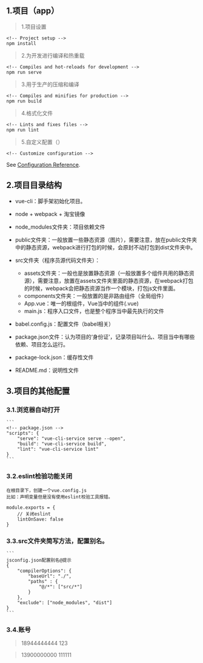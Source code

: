 ## 1.项目（app）

> 1.项目设置
```
<!-- Project setup -->
npm install
```

> 2.为开发进行编译和热重载
```
<!-- Compiles and hot-reloads for development -->
npm run serve
```

> 3.用于生产的压缩和编译
```
<!-- Compiles and minifies for production -->
npm run build
```

> 4.格式化文件
```
<!-- Lints and fixes files -->
npm run lint
```

> 5.自定义配置（）

```
<!-- Customize configuration -->
```
See [Configuration Reference](https://cli.vuejs.org/config/).

## 2.项目目录结构

- vue-cli：脚手架初始化项目。
- node + webpack + 淘宝镜像
- node_modules文件夹：项目依赖文件
- public文件夹：一般放置一些静态资源（图片），需要注意，放在public文件夹中的静态资源，webpack进行打包的时候，会原封不动打包到dist文件夹中。
- src文件夹（程序员源代码文件夹）：
    - assets文件夹：一般也是放置静态资源（一般放置多个组件共用的静态资源），需要注意，放置在assets文件夹里面的静态资源，在webpack打包的时候，webpack会把静态资源当作一个模块，打包js文件里面。
    - components文件夹：一般放置的是非路由组件（全局组件）
    - App.vue：唯一的根组件，Vue当中的组件(.vue)
    - main.js：程序入口文件，也是整个程序当中最先执行的文件

- babel.config.js：配置文件（babel相关）
- package.json文件：认为项目的‘身份证’，记录项目叫什么、项目当中有哪些依赖、项目怎么运行。
- package-lock.json：缓存性文件
- README.md：说明性文件


## 3.项目的其他配置

### 3.1.浏览器自动打开

    ```
    <!-- package.json -->
    "scripts": {
        "serve": "vue-cli-service serve --open",
        "build": "vue-cli-service build",
        "lint": "vue-cli-service lint"
    }
    ```

### 3.2.eslint检验功能关闭

```
在根目录下，创建一个vue.config.js
比如：声明变量但是没有使用eslint校验工具报错。

module.exports = {
    // 关闭eslint
    lintOnSave: false
}
```

### 3.3.src文件夹简写方法，配置别名。

    ```
    jsconfig.json配置别名@提示
    {
        "compilerOptions": {
            "baseUrl": "./",
            "paths" : {
                "@/*": ["src/*"]
            }
        },
        "exclude": ["node_modules", "dist"]
    }
    ```

### 3.4.账号
> 18944444444 123

> 13900000000 111111
